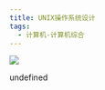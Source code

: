 ```yaml
---
title: UNIX操作系统设计
tags:
  - 计算机-计算机综合
---
```


![](https://cdn.weread.qq.com/weread/cover/27/YueWen_26473047/s_YueWen_26473047.jpg)

undefined